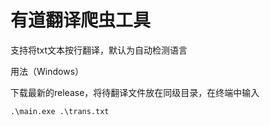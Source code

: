 # 有道翻译爬虫工具

支持将txt文本按行翻译，默认为自动检测语言

用法（Windows）

下载最新的release，将待翻译文件放在同级目录，在终端中输入
```
.\main.exe .\trans.txt
```
